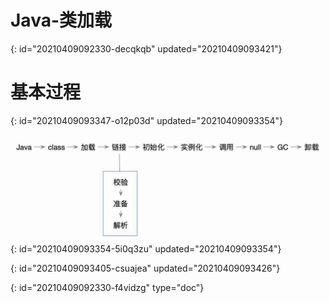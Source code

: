 # Java-类加载
{: id="20210409092330-decqkqb" updated="20210409093421"}

# 基本过程
{: id="20210409093347-o12p03d" updated="20210409093354"}

![image.png](assets/image-20210409093354-0cksm97.png)
{: id="20210409093354-5i0q3zu" updated="20210409093354"}

{: id="20210409093405-csuajea" updated="20210409093426"}


{: id="20210409092330-f4vidzg" type="doc"}
